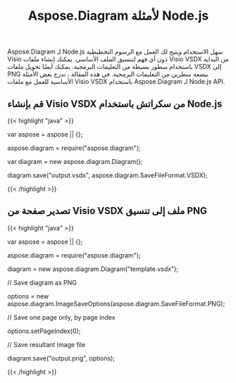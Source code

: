 ﻿---
title: Aspose.Diagram لأمثلة Node.js
type: docs
weight: 10
url: /ar/java/aspose-diagram-for-node-js-examples/
description: يتيح لك Viso Diagram Node.js API العمل باستخدام الرسوم التخطيطية Visio دون أي فهم لتنسيق الملف الأساسي. يمكنك إنشاء ملفات Visio VSDX من البداية وتحويل ملفات VSDX إلى PNG باستخدام سطرين فقط من التعليمات البرمجية.
---
Aspose.Diagram لـ Node.js سهل الاستخدام ويتيح لك العمل مع الرسوم التخطيطية Visio دون أي فهم لتنسيق الملف الأساسي. يمكنك إنشاء ملفات Visio VSDX من البداية باستخدام سطور بسيطة من التعليمات البرمجية. يمكنك أيضًا تحويل ملفات VSDX إلى PNG ببضعة سطرين من التعليمات البرمجية. في هذه المقالة ، ندرج بعض الأمثلة الأساسية للعمل مع ملفات Visio VSDX باستخدام Aspose.Diagram لـ Node.js API.
## **قم بإنشاء Visio VSDX من سكراتش باستخدام Node.js**
{{< highlight "java" >}}

 var aspose = aspose || {};

aspose.diagram = require("aspose.diagram");

var diagram = new aspose.diagram.Diagram();

diagram.save("output.vsdx", aspose.diagram.SaveFileFormat.VSDX);

{{< /highlight >}}
## **تصدير صفحة من Visio VSDX ملف إلى تنسيق PNG**
{{< highlight "java" >}}

 var aspose = aspose || {};

aspose.diagram = require("aspose.diagram");

diagram = new aspose.diagram.Diagram("template.vsdx");

// Save diagram as PNG

options = new aspose.diagram.ImageSaveOptions(aspose.diagram.SaveFileFormat.PNG);

// Save one page only, by page index

options.setPageIndex(0);

// Save resultant Image file

diagram.save("output.png", options);

{{< /highlight >}}
